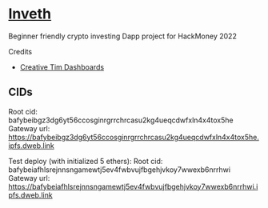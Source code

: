 # [Inveth](https://storage.googleapis.com/invetht/index.html#/admin/portfolio)

Beginner friendly crypto investing Dapp project for HackMoney 2022

Credits

- [Creative Tim Dashboards](https://demos.creative-tim.com/purity-ui-dashboard)

## CIDs

<!-- Root cid: bafybeifox7yduwnqf4a4exl4u6upwwtcuffsnrec5bpbf6q6v5lzbqqv3m
Gateway url: https://bafybeifox7yduwnqf4a4exl4u6upwwtcuffsnrec5bpbf6q6v5lzbqqv3m.ipfs.dweb.link -->

Root cid:  bafybeibgz3dg6yt56ccosginrgrrchrcasu2kg4ueqcdwfxln4x4tox5he
Gateway url: https://bafybeibgz3dg6yt56ccosginrgrrchrcasu2kg4ueqcdwfxln4x4tox5he.ipfs.dweb.link

Test deploy (with initialized 5 ethers):
Root cid:  bafybeiafhlsrejnnsngamewtj5ev4fwbvujfbgehjvkoy7wwexb6nrrhwi
Gateway url: https://bafybeiafhlsrejnnsngamewtj5ev4fwbvujfbgehjvkoy7wwexb6nrrhwi.ipfs.dweb.link